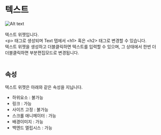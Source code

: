 # 텍스트
![Alt text](/img/property-blank.png)<br /><br />
텍스트 위젯입니다.<br />
&lt;p&gt; 태그로 생성되며 Text 탭에서 &lt;h1&gt; 혹은 &lt;h2&gt; 태그로 변경할 수 있습니다.<br />
텍스트 위젯을 생성하고 더블클릭하면 텍스트를 입력할 수 있으며, 그 상태에서 한번 더 더블클릭하면 부분편집모드로 변경됩니다.<br /><br />


## 속성
텍스트 위젯은 아래와 같은 속성을 지닙니다.

* 하위요소 : 불가능
* 링크 : 가능
* 사이즈 고정 : 불가능
* 스크롤 애니메이터 : 가능
* 배경이미지 : 가능
* 백엔드 엘립시스 : 가능
<br />

